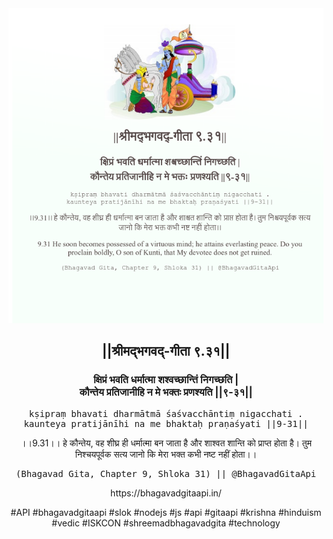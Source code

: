 <img src="../../asset/BG_9_31.png"/>
<center><h2>||श्रीमद्‍भगवद्‍-गीता ९.३१||</h2>
<h3>क्षिप्रं भवति धर्मात्मा शश्वच्छान्तिं निगच्छति |<br/>कौन्तेय प्रतिजानीहि न मे भक्तः प्रणश्यति ||९-३१||</h3>
<pre>kṣipraṃ bhavati dharmātmā śaśvacchāntiṃ nigacchati .<br/>kaunteya pratijānīhi na me bhaktaḥ praṇaśyati ||9-31||</pre>
<p>।।9.31।। हे कौन्तेय, वह शीघ्र ही धर्मात्मा बन जाता है और शाश्वत शान्ति को प्राप्त होता है। तुम निश्चयपूर्वक सत्य जानो कि मेरा भक्त कभी नष्ट नहीं होता।।</p>
<pre>(Bhagavad Gita, Chapter 9, Shloka 31) || @BhagavadGitaApi</pre><p>https://bhagavadgitaapi.in/</p><p>#API #bhagavadgitaapi #slok #nodejs #js #api #gitaapi #krishna #hinduism #vedic #ISKCON #shreemadbhagavadgita #technology</p></center>